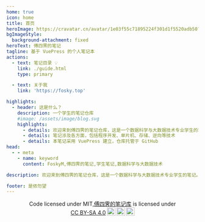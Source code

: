 ```yaml
---
home: true
icon: home
title: 首页
heroImage: https://cravatar.cn/avatar/1e03f55c71895224f301d1f5520adb50?s=288
bgImageStyle:
  background-attachment: fixed
heroText: 傅四霁的笔记
tagline: 基于 VuePress 的个人笔记本
actions:
  - text: 笔记目录 💡
    link: ./guide.html
    type: primary

  - text: 关于我
    link: 'https://fosky.top'

highlights:
  - header: 这是什么？
    description: 一个学生的笔记仓库
    #image: /assets/image/blog.svg
    highlights:
      - details: 欢迎来到傅四霁的笔记仓库，这是一个数据科学与大数据技术专业学生的笔记
      - details: 笔记涉及各方面，包括程序开发、单片机、存储、逆向等技术
      - details: 本笔记采用 VuePress 建立，仓库托管于 GitHub
head:
  - - meta
    - name: keyword
      content: FoskyM,傅四霁的笔记,学生笔记,数据科学与大数据技术

description: 欢迎来到傅四霁的笔记仓库，这是一个数据科学与大数据技术专业学生的笔记。笔记涉及各方面，包括程序开发、单片机、存储、逆向等技术。本笔记采用 VuePress 建立，仓库托管于 GitHub。

footer: 是侬勿望
---
```


<div style="text-align:center">
<p xmlns:cc="http://creativecommons.org/ns#" xmlns:dct="http://purl.org/dc/terms/">Code licensed under MIT,<a property="dct:title" rel="cc:attributionURL" href="https://note.fosky.top">傅四霁的笔记库</a> is licensed under <a href="http://creativecommons.org/licenses/by-sa/4.0/?ref=chooser-v1" target="_blank" rel="license noopener noreferrer" style="display:inline-block;">CC BY-SA 4.0<img style="height:22px!important;margin-left:3px;vertical-align:text-bottom;" src="https://mirrors.creativecommons.org/presskit/icons/cc.svg?ref=chooser-v1"><img style="height:22px!important;margin-left:3px;vertical-align:text-bottom;" src="https://mirrors.creativecommons.org/presskit/icons/by.svg?ref=chooser-v1"><img style="height:22px!important;margin-left:3px;vertical-align:text-bottom;" src="https://mirrors.creativecommons.org/presskit/icons/sa.svg?ref=chooser-v1"></a></p>
</div>